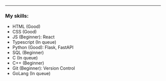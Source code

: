 ---

### My skills:

- HTML (Good)
- CSS (Good)
- JS (Beginner): React
- Typescript (In queue)
- Python (Good): Flask, FastAPI
- SQL (Beginner)
- C (In queue)
- C++ (Beginner)
- Git (Beginner): Version Control
- GoLang (In queue)
